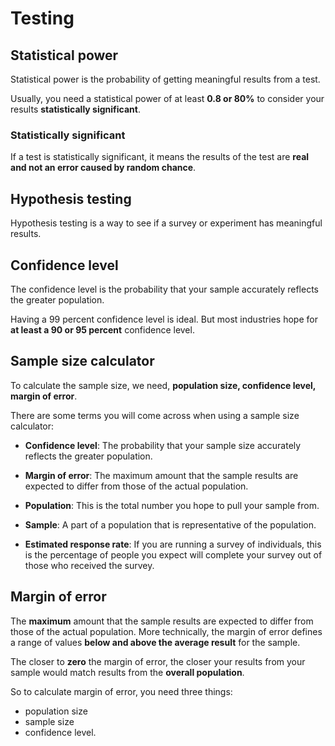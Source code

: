 # Testing

## Statistical power

Statistical power is the probability of getting meaningful results from a test.

Usually, you need a statistical power of at least **0.8 or 80%** to consider your results **statistically significant**.

### Statistically significant

If a test is statistically significant, it means the results of the test are **real and not an error caused by random chance**.

## Hypothesis testing

Hypothesis testing is a way to see if a survey or experiment has meaningful results.

## Confidence level

The confidence level is the probability that your sample accurately reflects the greater population.

Having a 99 percent confidence level is ideal. But most industries hope for **at least a 90 or 95 percent** confidence level.

## Sample size calculator

To calculate the sample size, we need, **population size, confidence level, margin of error**.

There are some terms you will come across when using a sample size calculator:

- **Confidence level**: The probability that your sample size accurately reflects the greater population.

- **Margin of error**: The maximum amount that the sample results are expected to differ from those of the actual population.

- **Population**: This is the total number you hope to pull your sample from.

- **Sample**: A part of a population that is representative of the population.

- **Estimated response rate**: If you are running a survey of individuals, this is the percentage of people you expect will complete your survey out of those who received the survey.

## Margin of error

The **maximum** amount that the sample results are expected to differ from those of the actual population. More technically, the margin of error defines a range of values **below and above the average result** for the sample.

The closer to **zero** the margin of error, the closer your results from your sample would match results from the **overall population**.

So to calculate margin of error, you need three things:

- population size
- sample size
- confidence level.
